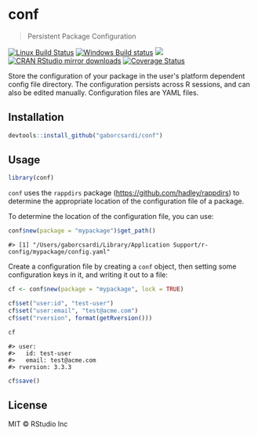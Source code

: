 


# conf

> Persistent Package Configuration

[![Linux Build Status](https://travis-ci.org/gaborcsardi/conf.svg?branch=master)](https://travis-ci.org/gaborcsardi/conf)
[![Windows Build status](https://ci.appveyor.com/api/projects/status/github/gaborcsardi/conf?svg=true)](https://ci.appveyor.com/project/gaborcsardi/conf)
[![](http://www.r-pkg.org/badges/version/conf)](http://www.r-pkg.org/pkg/conf)
[![CRAN RStudio mirror downloads](http://cranlogs.r-pkg.org/badges/conf)](http://www.r-pkg.org/pkg/conf)
[![Coverage Status](https://img.shields.io/codecov/c/github/gaborcsardi/conf/master.svg)](https://codecov.io/github/gaborcsardi/conf?branch=master)

Store the configuration of your package in the user's platform dependent
config file directory. The configuration persists across R sessions, and can
also be edited manually. Configuration files are YAML files.

## Installation


```r
devtools::install_github("gaborcsardi/conf")
```

## Usage


```r
library(conf)
```

`conf` uses the `rappdirs` package (https://github.com/hadley/rappdirs) to
determine the appropriate location of the configuration file of a package.

To determine the location of the configuration file, you can use:

```r
conf$new(package = "mypackage")$get_path()
```

```
#> [1] "/Users/gaborcsardi/Library/Application Support/r-config/mypackage/config.yaml"
```

Create a configuration file by creating a `conf` object, then setting
some configuration keys in it, and writing it out to a file:

```r
cf <- conf$new(package = "mypackage", lock = TRUE)
```




```r
cf$set("user:id", "test-user")
cf$set("user:email", "test@acme.com")
cf$set("rversion", format(getRversion()))
```


```r
cf
```

```
#> user:
#>   id: test-user
#>   email: test@acme.com
#> rversion: 3.3.3
```


```r
cf$save()
```

## License

MIT © RStudio Inc
